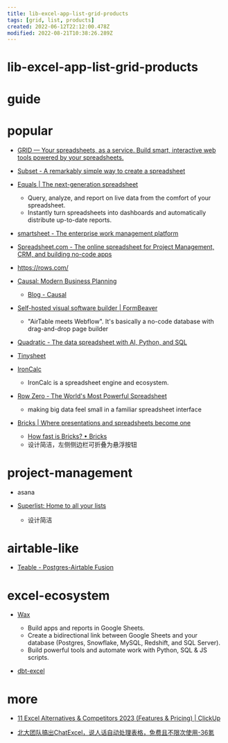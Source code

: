 ```yaml
---
title: lib-excel-app-list-grid-products
tags: [grid, list, products]
created: 2022-06-12T22:12:00.478Z
modified: 2022-08-21T10:38:26.289Z
---
```


# lib-excel-app-list-grid-products

# guide

# popular
- [GRID — Your spreadsheets, as a service. Build smart, interactive web tools powered by your spreadsheets.](https://grid.is/)

- [Subset - A remarkably simple way to create a spreadsheet](https://subset.so/)

- [Equals | The next-generation spreadsheet](https://equals.com/)
  - Query, analyze, and report on live data from the comfort of your spreadsheet.
  - Instantly turn spreadsheets into dashboards and automatically distribute up-to-date reports.

- [smartsheet - The enterprise work management platform](https://www.smartsheet.com/)

- [Spreadsheet.com - The online spreadsheet for Project Management, CRM, and building no-code apps](https://www.spreadsheet.com/)

- https://rows.com/

- [Causal: Modern Business Planning](https://www.causal.app/)
  - [Blog - Causal](https://www.causal.app/blog)

- [Self-hosted visual software builder | FormBeaver](https://www.formbeaver.com/)
  - "AirTable meets Webflow". It's basically a no-code database with drag-and-drop page builder

- [Quadratic - The data spreadsheet with AI, Python, and SQL](https://www.quadratichq.com/)

- [Tinysheet](https://tinysheet.com/)

- [IronCalc](https://www.ironcalc.com/)
  - IronCalc is a spreadsheet engine and ecosystem. 

- [Row Zero - The World's Most Powerful Spreadsheet](https://rowzero.io/)
  - making big data feel small in a familiar spreadsheet interface

- [Bricks | Where presentations and spreadsheets become one](https://www.thebricks.com/)
  - [How fast is Bricks? • Bricks](https://app.thebricks.com/file/b0e5a7da-f92b-4966-b2d6-22f20629be03/6@e5a7daf9-2bf9-46f2-9622-f20629be0304:0/visual-board)
  - 设计简洁，左侧侧边栏可折叠为悬浮按钮
# project-management
- asana

- [Superlist: Home to all your lists](https://www.superlist.com/)
  - 设计简洁
# airtable-like
- [Teable - Postgres-Airtable Fusion](https://teable.io/)
# excel-ecosystem
- [Wax](https://www.wax.run/)
  - Build apps and reports in Google Sheets.
  - Create a bidirectional link between Google Sheets and your database (Postgres, Snowflake, MySQL, Redshift, and SQL Server). 
  - Build powerful tools and automate work with Python, SQL & JS scripts.

- [dbt-excel](https://dbt-excel.com/)
# more
- [11 Excel Alternatives & Competitors 2023 (Features & Pricing) | ClickUp](https://clickup.com/blog/excel-alternatives/)

- [北大团队搞出ChatExcel，说人话自动处理表格，免费且不限次使用-36氪](https://36kr.com/p/2158219573305094)
